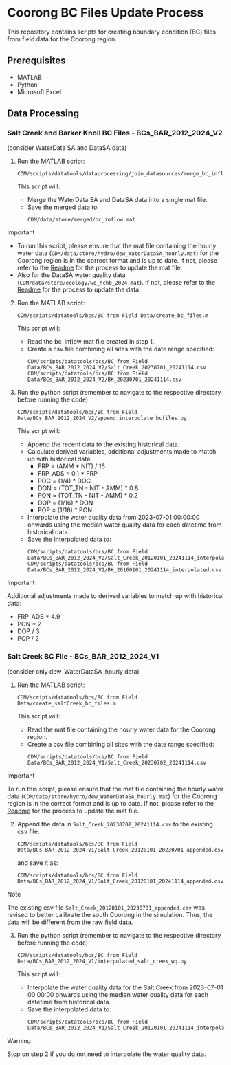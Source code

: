 # Coorong BC Files Update Process

This repository contains scripts for creating boundary condition (BC) files from field data for the Coorong region.

## Prerequisites

- MATLAB
- Python
- Microsoft Excel

## Data Processing
### Salt Creek and Barker Knoll BC Files - BCs_BAR_2012_2024_V2
(consider WaterData SA and DataSA data)

1. Run the MATLAB script:
   ```
   CDM/scripts/datatools/dataprocessing/join_datasources/merge_bc_inflow_files.m
   ```

   This script will:
   - Merge the WaterData SA and DataSA data into a single mat file.
   - Save the merged data to:
     ```
     CDM/data/store/merged/bc_inflow.mat
     ```

> [!IMPORTANT]
> - To run this script, please ensure that the mat file containing the hourly water data (`CDM/data/store/hydro/dew_WaterDataSA_hourly.mat`) for the Coorong region is in the correct format and is up to date. If not, please refer to the [Readme](../../../dataimport/hydro/WaterDataSA/Readme.md) for the process to update the mat file.
> - Also for the DataSA water quality data (`CDM/data/store/ecology/wq_hchb_2024.mat`). If not, please refer to the [Readme](../../../dataimport/ecology/DataSA_WQ/Readme.md) for the process to update the data.

2. Run the MATLAB script:
   ```
   CDM/scripts/datatools/bcs/BC from Field Data/create_bc_files.m
   ```

   This script will:
   - Read the bc_inflow mat file created in step 1.
   - Create a csv file combining all sites with the date range specified:
     ```
     CDM/scripts/datatools/bcs/BC from Field Data/BCs_BAR_2012_2024_V2/Salt_Creek_20230701_20241114.csv
     CDM/scripts/datatools/bcs/BC from Field Data/BCs_BAR_2012_2024_V2/BK_20230701_20241114.csv
     ```

3. Run the python script (remember to navigate to the respective directory before running the code):
   ```
   CDM/scripts/datatools/bcs/BC from Field Data/BCs_BAR_2012_2024_V2/append_interpolate_bcfiles.py
   ```

   This script will:
   - Append the recent data to the existing historical data.
   - Calculate derived variables, additional adjustments made to match up with historical data:
     - FRP = (AMM + NIT) / 16
     - FRP_ADS = 0.1 * FRP
     - POC = (1/4) * DOC
     - DON = (TOT_TN - NIT - AMM) * 0.8
     - PON = (TOT_TN - NIT - AMM) * 0.2
     - DOP = (1/16) * DON
     - POP = (1/16) * PON
   - Interpolate the water quality data from 2023-07-01 00:00:00 onwards using the median water quality data for each datetime from historical data.
   - Save the interpolated data to:
     ```
     CDM/scripts/datatools/bcs/BC from Field Data/BCs_BAR_2012_2024_V2/Salt_Creek_20120101_20241114_interpolated.csv
     CDM/scripts/datatools/bcs/BC from Field Data/BCs_BAR_2012_2024_V2/BK_20160101_20241114_interpolated.csv
     ```

> [!IMPORTANT]
> Additional adjustments made to derived variables to match up with historical data:
> - FRP_ADS * 4.9
> - PON * 2
> - DOP / 3
> - POP / 2

### Salt Creek BC File - BCs_BAR_2012_2024_V1
(consider only dew_WaterDataSA_hourly data)

1. Run the MATLAB script:
   ```
   CDM/scripts/datatools/bcs/BC from Field Data/create_saltCreek_bc_files.m
   ```

   This script will:
   - Read the mat file containing the hourly water data for the Coorong region.
   - Create a csv file combining all sites with the date range specified:
     ```
     CDM/scripts/datatools/bcs/BC from Field Data/BCs_BAR_2012_2024_V1/Salt_Creek_20230702_20241114.csv
     ```

> [!IMPORTANT]
> To run this script, please ensure that the mat file containing the hourly water data (`CDM/data/store/hydro/dew_WaterDataSA_hourly.mat`) for the Coorong region is in the correct format and is up to date. If not, please refer to the [Readme](../../../dataimport/hydro/WaterDataSA/Readme.md) for the process to update the mat file.

2. Append the data in `Salt_Creek_20230702_20241114.csv` to the existing csv file:
   ```
   CDM/scripts/datatools/bcs/BC from Field Data/BCs_BAR_2012_2024_V1/Salt_Creek_20120101_20230701_appended.csv
   ```
   and save it as:
   ```
   CDM/scripts/datatools/bcs/BC from Field Data/BCs_BAR_2012_2024_V1/Salt_Creek_20120101_20241114_appended.csv
   ```

> [!NOTE]
> The existing csv file `Salt_Creek_20120101_20230701_appended.csv` was revised to better calibrate the south Coorong in the simulation. Thus, the data will be different from the raw field data.

3. Run the python script (remember to navigate to the respective directory before running the code):
   ```
   CDM/scripts/datatools/bcs/BC from Field Data/BCs_BAR_2012_2024_V1/interpolated_salt_creek_wq.py
   ```

   This script will:
   - Interpolate the water quality data for the Salt Creek from 2023-07-01 00:00:00 onwards using the median water quality data for each datetime from historical data.
   - Save the interpolated data to:
     ```
     CDM/scripts/datatools/bcs/BC from Field Data/BCs_BAR_2012_2024_V1/Salt_Creek_20120101_20241114_interpolated.csv
     ```

> [!WARNING]
> Stop on step 2 if you do not need to interpolate the water quality data.
